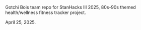 Gotchi Bois team repo for StanHacks III 2025, 80s-90s themed health/wellness fitness tracker project.

April 25, 2025.
